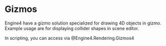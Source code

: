 # Gizmos

Engine4 have a gizmo solution specialized for drawing 4D objects in gizmo. Example usage are for displaying collider shapes in scene editor.

In scripting, you can access via @Engine4.Rendering.Gizmos4
